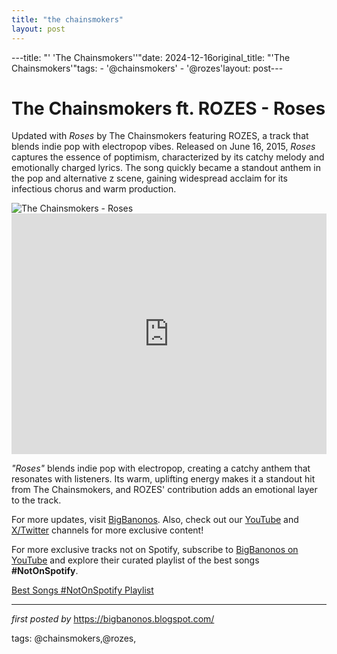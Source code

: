 ```yaml
---
title: "the chainsmokers"
layout: post
---
```

---title: "' 'The Chainsmokers''"date: 2024-12-16original_title: "'The Chainsmokers'"tags:  - '@chainsmokers'  - '@rozes'layout: post---<!-- Title of the Post --><h1 >The Chainsmokers ft. ROZES - Roses</h1> <!-- Introductory Text --><p >Updated with *Roses* by The Chainsmokers featuring ROZES, a track that blends indie pop with electropop vibes. Released on June 16, 2015, *Roses* captures the essence of poptimism, characterized by its catchy melody and emotionally charged lyrics. The song quickly became a standout anthem in the pop and alternative z scene, gaining widespread acclaim for its infectious chorus and warm production.</p> <!-- Featured Image --><div > <img src="https://upload.wikimedia.org/wikipedia/en/6/67/Roses_%28featuring_ROZES%29_%28Official_Single_Cover%29_by_The_Chainsmokers.png" alt="The Chainsmokers - Roses" /></div> <!-- YouTube Video Embed --><div > <iframe width="100%" height="385" src="https://www.youtube.com/embed/mBZdHuZCfic" title="The Chainsmokers - Roses (Lyric Video) ft. ROZES" frameborder="0" allow="accelerometer; autoplay; clipboard-write; encrypted-media; gyroscope; picture-in-picture; web-share" referrerpolicy="strict-origin-when-cross-origin" allowfullscreen></iframe></div> <!-- Song Information --><div > <p><em>"Roses"</em> blends indie pop with electropop, creating a catchy anthem that resonates with listeners. Its warm, uplifting energy makes it a standout hit from The Chainsmokers, and ROZES' contribution adds an emotional layer to the track.</p></div> <!-- Footer Links --><div > <p>For more updates, visit <a href="https://bigbanonos.blogspot.com/" target="_blank">BigBanonos</a>. Also, check out our <a href="https://www.youtube.com/@BigBanonos" target="_blank">YouTube</a> and <a href="https://x.com/bigbanonos" target="_blank">X/Twitter</a> channels for more exclusive content!</p></div><!--Subscribe and Playlist Links--><div>    <p>For more exclusive tracks not on Spotify, subscribe to <a href="https://www.youtube.com/@BigBanonos" target="_blank">BigBanonos on YouTube</a> and explore their curated playlist of the best songs <strong>#NotOnSpotify</strong>.</p>    <p><a href="https://www.youtube.com/playlist?list=PLtuNtuTatqI0kFahUCbtbfenC_ET5O_tr" target="_blank">Best Songs #NotOnSpotify Playlist<br /></a></p></div><hr /><p><em>first posted by</em> <a href="https://bigbanonos.blogspot.com/" rel="noopener" target="_new">https://bigbanonos.blogspot.com/</a></p><p>tags: @chainsmokers,@rozes,</p>